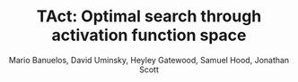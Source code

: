 ---
paperId: 38
author: Mario Banuelos, David Uminsky, Heyley Gatewood, Samuel Hood, Jonathan Scott
publicationauthor: Banuelos, M. et al.
title: "TAct: Optimal search through activation function space"
pdf: Oral_Mario_Banuelos.pdf
poster: --
slide: Slide_Mario_Banuelos.pdf
alt: --
type: Oral & Poster
topic: Machine Learning Methods
link: --
conference: neurips
year: 2018
tags: neurips-2018-op
location: Montreal, Canada
---